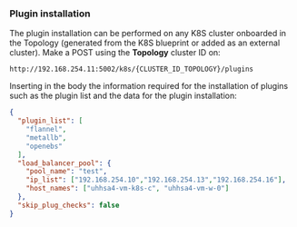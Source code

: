 ### Plugin installation
The plugin installation can be performed on any K8S cluster onboarded in the Topology (generated from the K8S blueprint or added as an external cluster).
Make a POST using the **Topology** cluster ID on:
```
http://192.168.254.11:5002/k8s/{CLUSTER_ID_TOPOLOGY}/plugins
```
Inserting in the body the information required for the installation of plugins such as the plugin list and the data for the 
plugin installation:
```json
{
  "plugin_list": [
    "flannel",
    "metallb",
    "openebs"
  ],
  "load_balancer_pool": {
    "pool_name": "test",
    "ip_list": ["192.168.254.10","192.168.254.13","192.168.254.16"],
    "host_names": ["uhhsa4-vm-k8s-c", "uhhsa4-vm-w-0"]
  },
  "skip_plug_checks": false
}
```

